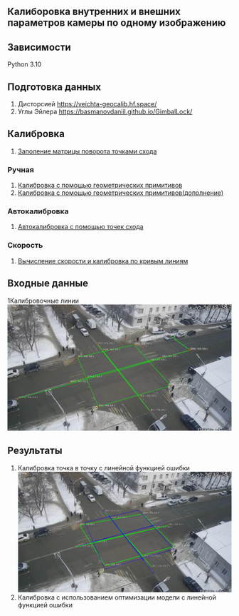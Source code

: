 Калиборовка внутренних и внешних параметров камеры по одному изображению
-----------------

## Зависимости

Python 3.10

## Подготовка данных

1. Дисторсией
   https://veichta-geocalib.hf.space/
2. Углы Эйлера
   https://basmanovdaniil.github.io/GimbalLock/

## Калибровка
1. [Заполение матрицы поворота точками схода](./materials/manual/Составление%20матрицы%20поворота%20из%20точек%20схода.pdf)
### Ручная
   1. [Калибровка с помощью геометрических примитивов](materials/manual/calibration_camera_using_geometric.pdf)
   2. [Калибровка с помощью геометрических примитивов(дополнение)](materials/manual/calibration_camera_using_geometric_v2.pdf)

### Автокалибровка 
   1. [Автокалибровка с помощью точек схода](materials/auto/Калибровка%20на%20основе%20точек%20схода.pdf)

### Скорость
   1. [Вычисление скорости и калибровка по кривым линиям](materials/speed/Скорость.pdf)
## Входные данные
1Калибровочные линии 
   ![Калибровочные линии](example/pushkin_aksakov/calibration_line.png)
## Результаты
1. Калибровка точка в точку с линейной функцией ошибки
   ![Калибровка](example/pushkin_aksakov/evalution_scene.png)
2. Калибровка c использованием оптимизации модели с линейной функцией ошибки